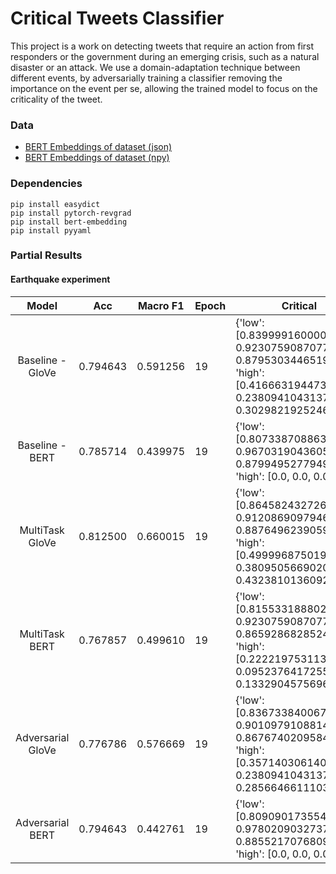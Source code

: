 # Critical Tweets Classifier

This project is a work on detecting tweets that require an action from first responders or the government during an emerging crisis, such as a natural disaster or an attack. We use a domain-adaptation technique between
different events, by adversarially training a classifier removing the importance on the event per se, allowing the trained model to focus on the criticality of the tweet.

### Data

- [BERT Embeddings of dataset (json)](https://drive.google.com/file/d/1KsenF_qhRsKk67NbSKz9ESYNqtClYngQ/view?usp=sharing)
- [BERT Embeddings of dataset (npy)](https://drive.google.com/file/d/1DqNa49IurhF7OFqMdPYC5acq-zbkGbtU/view?usp=sharing)

### Dependencies

```
pip install easydict
pip install pytorch-revgrad
pip install bert-embedding
pip install pyyaml
```

### Partial Results

#### Earthquake experiment

|       Model       | Acc      | Macro F1 | Epoch | Critical                                                                                                                                       |
|:-----------------:|----------|----------|-------|------------------------------------------------------------------------------------------------------------------------------------------------|
|  Baseline - GloVe | 0.794643 | 0.591256 | 19    | {'low': [0.83999916000084, 0.9230759087077925, 0.879530344651999], 'high': [0.4166631944733794, 0.238094104313789, 0.30298219252467534]}       |
|   Baseline - BERT | 0.785714 | 0.439975 | 19    | {'low': [0.8073387088635698, 0.9670319043605446, 0.8799495277949881], 'high': [0.0, 0.0, 0.0]}                                                 |
|   MultiTask GloVe | 0.812500 | 0.660015 | 19    | {'low': [0.8645824327266326, 0.9120869097946046, 0.8876496239059914], 'high': [0.49999687501953116, 0.38095056690206236, 0.43238101360925524]} |
|    MultiTask BERT | 0.767857 | 0.499610 | 19    | {'low': [0.8155331888027293, 0.9230759087077925, 0.8659286828524662], 'high': [0.2222197531138543, 0.09523764172551559, 0.1332904575696939]}   |
| Adversarial GloVe | 0.776786 | 0.576669 | 19    | {'low': [0.8367338400675101, 0.9010979108814166, 0.867674020958463], 'high': [0.35714030614067044, 0.238094104313789, 0.2856646611103962]}     |
|  Adversarial BERT | 0.794643 | 0.442761 | 19    | {'low': [0.8090901735543876, 0.9780209032737326, 0.8855217076809389], 'high': [0.0, 0.0, 0.0]}                                                 |
